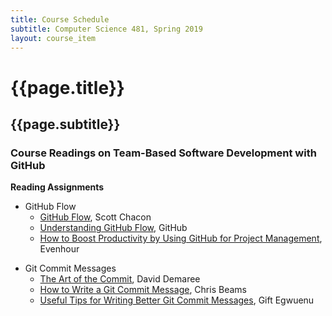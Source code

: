 ```yaml
---
title: Course Schedule
subtitle: Computer Science 481, Spring 2019
layout: course_item
---
```


# {{page.title}}
## {{page.subtitle}}

### Course Readings on Team-Based Software Development with GitHub

**Reading Assignments**

* GitHub Flow
    * [GitHub Flow](http://scottchacon.com/2011/08/31/github-flow.html), Scott Chacon
    * [Understanding GitHub Flow](https://guides.github.com/introduction/flow/), GitHub
    * [How to Boost Productivity by Using GitHub for Project
    Management](https://everhour.com/blog/project-management-using-github/),
    Evenhour

<p>

* Git Commit Messages
    * [The Art of the Commit](https://alistapart.com/article/the-art-of-the-commit), David Demaree
    * [How to Write a Git Commit Message](https://chris.beams.io/posts/git-commit/), Chris Beams
    * [Useful Tips for Writing Better Git Commit Messages](https://www.giftegwuenu.com/useful-tips-for-writing-better-git-commit-messages/), Gift Egwuenu
